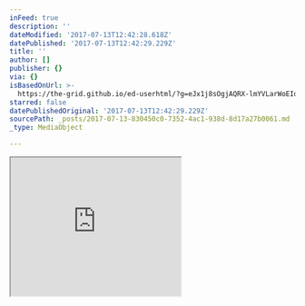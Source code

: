 ```yaml
---
inFeed: true
description: ''
dateModified: '2017-07-13T12:42:28.618Z'
datePublished: '2017-07-13T12:42:29.229Z'
title: ''
author: []
publisher: {}
via: {}
isBasedOnUrl: >-
  https://the-grid.github.io/ed-userhtml/?g=eJx1j8sOgjAQRX-lmYVLarWoEIqfYgodbGMfpB1C9Os1uNXtOWdxb-emrAOyQk-PCoaUDeY2pojASh4VWKK5tJyPJpaqRD0-KCVfqojE52Q2wjEMaG5bWlkK_mp1sUqL5bifm2ZHSsjmdJFnWUtgqzNkFYhaALPo7pYUHGpg2vu0Tov3ZcyIUQHl5bMipNcfs-LwcPRb9h3_PuvfSFpPzg
starred: false
datePublishedOriginal: '2017-07-13T12:42:29.229Z'
sourcePath: _posts/2017-07-13-830450c0-7352-4ac1-938d-8d17a27b0061.md
_type: MediaObject

---
```

<iframe src="https://the-grid.github.io/ed-userhtml/?g=eJx1j8sOgjAQRX-lmYVLarWoEIqfYgodbGMfpB1C9Os1uNXtOWdxb-emrAOyQk-PCoaUDeY2pojASh4VWKK5tJyPJpaqRD0-KCVfqojE52Q2wjEMaG5bWlkK_mp1sUqL5bifm2ZHSsjmdJFnWUtgqzNkFYhaALPo7pYUHGpg2vu0Tov3ZcyIUQHl5bMipNcfs-LwcPRb9h3_PuvfSFpPzg" height="244" style=""></iframe>